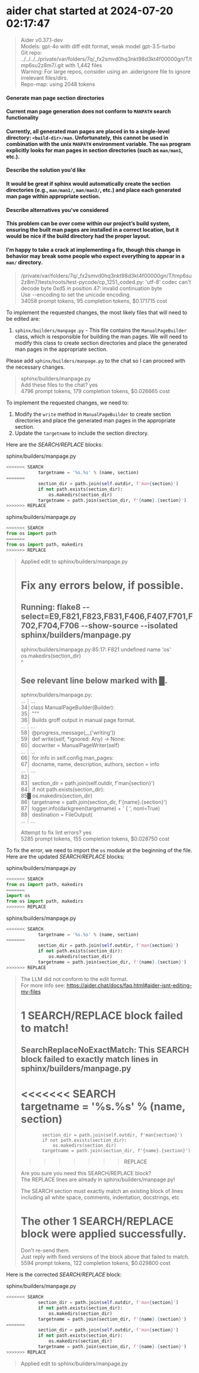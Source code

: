 
# aider chat started at 2024-07-20 02:17:47

> Aider v0.37.1-dev  
> Models: gpt-4o with diff edit format, weak model gpt-3.5-turbo  
> Git repo: ../../../../private/var/folders/7q/_fx2smvd0hq3nkt98d3kt4f00000gn/T/tmp6su2z8m7/.git with 1,442 files  
> Warning: For large repos, consider using an .aiderignore file to ignore irrelevant files/dirs.  
> Repo-map: using 2048 tokens  

#### Generate man page section directories  
#### **Current man page generation does not conform to `MANPATH` search functionality**  
#### Currently, all generated man pages are placed in to a single-level directory: `<build-dir>/man`. Unfortunately, this cannot be used in combination with the unix `MANPATH` environment variable. The `man` program explicitly looks for man pages in section directories (such as `man/man1`, etc.).   
####   
#### **Describe the solution you'd like**  
#### It would be great if sphinx would automatically create the section directories (e.g., `man/man1/`, `man/man3/`, etc.) and place each generated man page within appropriate section.  
####   
#### **Describe alternatives you've considered**  
#### This problem can be over come within our project’s build system, ensuring the built man pages are installed in a correct location, but it would be nice if the build directory had the proper layout.  
####   
#### I’m happy to take a crack at implementing a fix, though this change in behavior may break some people who expect everything to appear in a `man/` directory.   
####  
> /private/var/folders/7q/_fx2smvd0hq3nkt98d3kt4f00000gn/T/tmp6su2z8m7/tests/roots/test-pycode/cp_1251_coded.py: 'utf-8' codec can't decode byte 0xd5 in position 47: invalid continuation byte  
> Use --encoding to set the unicode encoding.  
> 34058 prompt tokens, 95 completion tokens, $0.171715 cost  

To implement the requested changes, the most likely files that will need to be edited are:

1. `sphinx/builders/manpage.py` - This file contains the `ManualPageBuilder` class, which is responsible for building the man pages. We will need to modify this class to create section directories and place the generated man pages in the appropriate section.

Please add `sphinx/builders/manpage.py` to the chat so I can proceed with the necessary changes.

> sphinx/builders/manpage.py  
> Add these files to the chat? yes  
> 4796 prompt tokens, 179 completion tokens, $0.026665 cost  

To implement the requested changes, we need to:

1. Modify the `write` method in `ManualPageBuilder` to create section directories and place the generated man pages in the appropriate section.
2. Update the `targetname` to include the section directory.

Here are the *SEARCH/REPLACE* blocks:

sphinx/builders/manpage.py
```python
<<<<<<< SEARCH
            targetname = '%s.%s' % (name, section)
=======
            section_dir = path.join(self.outdir, f'man{section}')
            if not path.exists(section_dir):
                os.makedirs(section_dir)
            targetname = path.join(section_dir, f'{name}.{section}')
>>>>>>> REPLACE
```

sphinx/builders/manpage.py
```python
<<<<<<< SEARCH
from os import path
=======
from os import path, makedirs
>>>>>>> REPLACE
```

> Applied edit to sphinx/builders/manpage.py  
>  
> # Fix any errors below, if possible.  
>  
> ## Running: flake8 --select=E9,F821,F823,F831,F406,F407,F701,F702,F704,F706 --show-source --isolated sphinx/builders/manpage.py  
>  
> sphinx/builders/manpage.py:85:17: F821 undefined name 'os'  
> os.makedirs(section_dir)  
> ^  
>  
> ## See relevant line below marked with █.  
>  
> sphinx/builders/manpage.py:  
> ...⋮...  
> 34│class ManualPageBuilder(Builder):  
> 35│    """  
> 36│    Builds groff output in manual page format.  
> ...⋮...  
> 58│    @progress_message(__('writing'))  
> 59│    def write(self, *ignored: Any) -> None:  
> 60│        docwriter = ManualPageWriter(self)  
> ...⋮...  
> 66│        for info in self.config.man_pages:  
> 67│            docname, name, description, authors, section = info  
> ...⋮...  
> 82│  
> 83│            section_dir = path.join(self.outdir, f'man{section}')  
> 84│            if not path.exists(section_dir):  
> 85█                os.makedirs(section_dir)  
> 86│            targetname = path.join(section_dir, f'{name}.{section}')  
> 87│            logger.info(darkgreen(targetname) + ' { ', nonl=True)  
> 88│            destination = FileOutput(  
> ...⋮...  
>  
> Attempt to fix lint errors? yes  
> 5285 prompt tokens, 155 completion tokens, $0.028750 cost  

To fix the error, we need to import the `os` module at the beginning of the file. Here are the updated *SEARCH/REPLACE* blocks:

sphinx/builders/manpage.py
```python
<<<<<<< SEARCH
from os import path, makedirs
=======
import os
from os import path, makedirs
>>>>>>> REPLACE
```

sphinx/builders/manpage.py
```python
<<<<<<< SEARCH
            targetname = '%s.%s' % (name, section)
=======
            section_dir = path.join(self.outdir, f'man{section}')
            if not path.exists(section_dir):
                os.makedirs(section_dir)
            targetname = path.join(section_dir, f'{name}.{section}')
>>>>>>> REPLACE
```

> The LLM did not conform to the edit format.  
> For more info see: https://aider.chat/docs/faq.html#aider-isnt-editing-my-files  
> # 1 SEARCH/REPLACE block failed to match!  
>   
> ## SearchReplaceNoExactMatch: This SEARCH block failed to exactly match lines in sphinx/builders/manpage.py  
> <<<<<<< SEARCH  
>             targetname = '%s.%s' % (name, section)  
> =======  
>             section_dir = path.join(self.outdir, f'man{section}')  
>             if not path.exists(section_dir):  
>                 os.makedirs(section_dir)  
>             targetname = path.join(section_dir, f'{name}.{section}')  
> >>>>>>> REPLACE  
>   
> Are you sure you need this SEARCH/REPLACE block?  
> The REPLACE lines are already in sphinx/builders/manpage.py!  
>   
> The SEARCH section must exactly match an existing block of lines including all white space, comments, indentation, docstrings, etc  
>   
> # The other 1 SEARCH/REPLACE block were applied successfully.  
> Don't re-send them.  
> Just reply with fixed versions of the block above that failed to match.  
> 5594 prompt tokens, 122 completion tokens, $0.029800 cost  

Here is the corrected *SEARCH/REPLACE* block:

sphinx/builders/manpage.py
```python
<<<<<<< SEARCH
            section_dir = path.join(self.outdir, f'man{section}')
            if not path.exists(section_dir):
                os.makedirs(section_dir)
            targetname = path.join(section_dir, f'{name}.{section}')
=======
            section_dir = path.join(self.outdir, f'man{section}')
            if not path.exists(section_dir):
                os.makedirs(section_dir)
            targetname = path.join(section_dir, f'{name}.{section}')
>>>>>>> REPLACE
```

> Applied edit to sphinx/builders/manpage.py  
